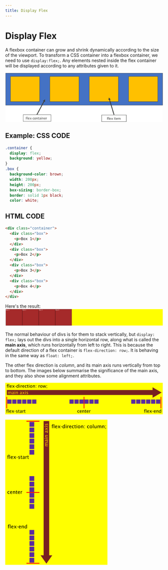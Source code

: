 ```yaml
---
title: Display Flex
---
```

# Display Flex

A flexbox container can grow and shrink dynamically according to the size of the viewport.
To transform a CSS container into a flexbox container, we need to use ```display:flex;```.
Any elements nested inside the flex container will be displayed according to any attributes given to it.

![alt text](https://raw.githubusercontent.com/leebut/Flexbox-Images/master/flexcontainer.png "Flex container with nested flex items") 

**Example:**
CSS CODE
--------

```css
.container {
  display: flex;
  background: yellow;
}
.box {
  background-color: brown;
  width: 200px;
  height: 200px;
  box-sizing: border-box;
  border: solid 1px black;
  color: white;
```
HTML CODE
---------
```html
<div class="container">
  <div class="box">
    <p>Box 1</p>
  </div>
  <div class="box">
    <p>Box 2</p>
  </div>
  <div class="box">
    <p>Box 3</p>
  </div>
  <div class="box">
    <p>Box 4</p>
  </div>
</div>
```
Here's the result:
![alt text](https://raw.githubusercontent.com/leebut/Flexbox-Images/master/flex-direction-row.png "Container set to flex-direction: row;")

The normal behaviour of divs is for them to stack vertically, but ```display: flex;``` lays out the divs into a single horizontal row, along what is called the **main axis**, which runs horizontally from left to right. This is because the default direction of a flex container is ```flex-direction: row;```. It is behaving in the same way as ```float: left;```.

The other flex direction is _column_, and its main axis runs vertically from top to bottom.
The images below summarise the significance of the main axis, and they also show some alignment attributes.

![alt text](https://raw.githubusercontent.com/leebut/Flexbox-Images/master/main%20axis%20row.png "Row: the main axis")

![alt text](https://raw.githubusercontent.com/leebut/Flexbox-Images/master/main%20axis%20col.png "Column: the main axis")
